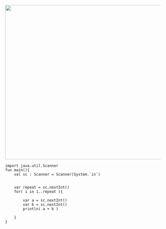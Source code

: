 <img src="https://user-images.githubusercontent.com/84216838/201653410-4abb9976-fadb-446e-8c3f-6d1a36f84a93.png" width=700 height=500>

```
import java.util.Scanner
fun main(){
    val sc : Scanner = Scanner(System.`in`)


    var repeat = sc.nextInt()
    for( i in 1..repeat ){

        var a = sc.nextInt()
        var b = sc.nextInt()
        println( a + b )

    }
}
```
